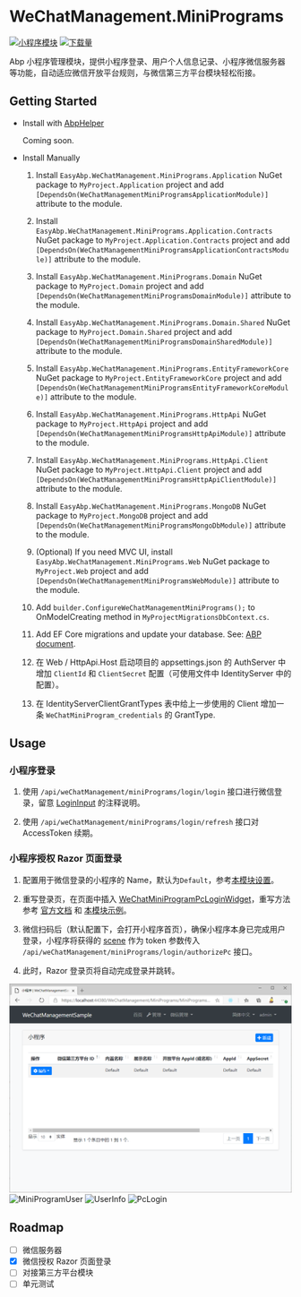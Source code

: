 # WeChatManagement.MiniPrograms

[![小程序模块](https://img.shields.io/nuget/v/EasyAbp.WeChatManagement.MiniPrograms.Domain.Shared.svg?style=flat-square)](https://www.nuget.org/packages/EasyAbp.WeChatManagement.MiniPrograms.Domain.Shared)
[![下载量](https://img.shields.io/nuget/dt/EasyAbp.WeChatManagement.MiniPrograms.Domain.Shared.svg?style=flat-square)](https://www.nuget.org/packages/EasyAbp.WeChatManagement.MiniPrograms.Domain.Shared)

Abp 小程序管理模块，提供小程序登录、用户个人信息记录、小程序微信服务器等功能，自动适应微信开放平台规则，与微信第三方平台模块轻松衔接。

## Getting Started

* Install with [AbpHelper](https://github.com/EasyAbp/AbpHelper.GUI)

    Coming soon.

* Install Manually

    1. Install `EasyAbp.WeChatManagement.MiniPrograms.Application` NuGet package to `MyProject.Application` project and add `[DependsOn(WeChatManagementMiniProgramsApplicationModule)]` attribute to the module.

    1. Install `EasyAbp.WeChatManagement.MiniPrograms.Application.Contracts` NuGet package to `MyProject.Application.Contracts` project and add `[DependsOn(WeChatManagementMiniProgramsApplicationContractsModule)]` attribute to the module.

    1. Install `EasyAbp.WeChatManagement.MiniPrograms.Domain` NuGet package to `MyProject.Domain` project and add `[DependsOn(WeChatManagementMiniProgramsDomainModule)]` attribute to the module.

    1. Install `EasyAbp.WeChatManagement.MiniPrograms.Domain.Shared` NuGet package to `MyProject.Domain.Shared` project and add `[DependsOn(WeChatManagementMiniProgramsDomainSharedModule)]` attribute to the module.

    1. Install `EasyAbp.WeChatManagement.MiniPrograms.EntityFrameworkCore` NuGet package to `MyProject.EntityFrameworkCore` project and add `[DependsOn(WeChatManagementMiniProgramsEntityFrameworkCoreModule)]` attribute to the module.

    1. Install `EasyAbp.WeChatManagement.MiniPrograms.HttpApi` NuGet package to `MyProject.HttpApi` project and add `[DependsOn(WeChatManagementMiniProgramsHttpApiModule)]` attribute to the module.

    1. Install `EasyAbp.WeChatManagement.MiniPrograms.HttpApi.Client` NuGet package to `MyProject.HttpApi.Client` project and add `[DependsOn(WeChatManagementMiniProgramsHttpApiClientModule)]` attribute to the module.

    1. Install `EasyAbp.WeChatManagement.MiniPrograms.MongoDB` NuGet package to `MyProject.MongoDB` project and add `[DependsOn(WeChatManagementMiniProgramsMongoDbModule)]` attribute to the module.

    1. (Optional) If you need MVC UI, install `EasyAbp.WeChatManagement.MiniPrograms.Web` NuGet package to `MyProject.Web` project and add `[DependsOn(WeChatManagementMiniProgramsWebModule)]` attribute to the module.
    
    1. Add `builder.ConfigureWeChatManagementMiniPrograms();` to OnModelCreating method in `MyProjectMigrationsDbContext.cs`.

    1. Add EF Core migrations and update your database. See: [ABP document](https://docs.abp.io/en/abp/latest/Tutorials/Part-1?UI=MVC#add-new-migration-update-the-database).
    
    1. 在 Web / HttpApi.Host 启动项目的 appsettings.json 的 AuthServer 中增加 `ClientId` 和 `ClientSecret` 配置（可使用文件中 IdentityServer 中的配置）。
    
    1. 在 IdentityServerClientGrantTypes 表中给上一步使用的 Client 增加一条 `WeChatMiniProgram_credentials` 的 GrantType.

## Usage

### 小程序登录

1. 使用 `/api/weChatManagement/miniPrograms/login/login` 接口进行微信登录，留意 [LoginInput](https://github.com/EasyAbp/WeChatManagement/blob/master/modules/MiniPrograms/src/EasyAbp.WeChatManagement.MiniPrograms.Application.Contracts/EasyAbp/WeChatManagement/MiniPrograms/Login/Dtos/LoginInput.cs) 的注释说明。
    
2. 使用 `/api/weChatManagement/miniPrograms/login/refresh` 接口对 AccessToken 续期。

### 小程序授权 Razor 页面登录

1. 配置用于微信登录的小程序的 Name，默认为`Default`，参考[本模块设置](https://github.com/EasyAbp/WeChatManagement/blob/master/modules/MiniPrograms/src/EasyAbp.WeChatManagement.MiniPrograms.Domain/EasyAbp/WeChatManagement/MiniPrograms/Settings/MiniProgramsSettings.cs)。

2. 重写登录页，在页面中插入 [WeChatMiniProgramPcLoginWidget](https://github.com/EasyAbp/WeChatManagement/blob/master/modules/MiniPrograms/src/EasyAbp.WeChatManagement.MiniPrograms.Web/Pages/WeChatManagement/MiniPrograms/Components/WeChatMiniProgramPcLoginWidget/WeChatMiniProgramPcLoginWidgetViewComponent.cs)，重写方法参考 [官方文档](https://docs.abp.io/en/abp/latest/How-To/Customize-Login-Page-MVC) 和 [本模块示例](https://github.com/EasyAbp/WeChatManagement/blob/master/samples/WeChatManagementSample/aspnet-core/src/WeChatManagementSample.Web/Pages/Account)。

3. 微信扫码后（默认配置下，会打开小程序首页），确保小程序本身已完成用户登录，小程序将获得的 [scene](https://developers.weixin.qq.com/miniprogram/dev/api-backend/open-api/qr-code/wxacode.getUnlimited.html) 作为 token 参数传入 `/api/weChatManagement/miniPrograms/login/authorizePc` 接口。

4. 此时，Razor 登录页将自动完成登录并跳转。

![MiniProgram](/docs/MiniPrograms/images/MiniProgram.png)
![MiniProgramUser](/docs/MiniPrograms/MiniProgramUser.png)
![UserInfo](/docs/MiniPrograms/UserInfo.png)
![PcLogin](/docs/MiniPrograms/PcLogin.png)

## Roadmap

- [ ] 微信服务器
- [x] 微信授权 Razor 页面登录
- [ ] 对接第三方平台模块
- [ ] 单元测试
